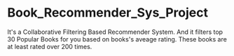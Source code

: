 # Book_Recommender_Sys_Project
It's a Collaborative Filtering Based Recommender System. And it filters top 30 Popular Books for you based on books's aveage rating. These books are at least rated over 200 times.
